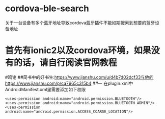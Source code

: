 # cordova-ble-search
关于一台设备有多个蓝牙地址导致cordova蓝牙插件不能如期搜索到想要的蓝牙设备地址
# 首先有ionic2以及cordova环境，如果没有的话，请自行阅读官网教程
#鸣谢
##简书中的好书生:https://www.jianshu.com/u/d4b7d02dcf33与他的https://www.jianshu.com/p/ca7965c315b4
##一
在plugin.xml中AndroidManifest.xml里需要添加如下权限
```
<uses-permission android:name="android.permission.BLUETOOTH"/>
<uses-permission android:name="android.permission.BLUETOOTH_ADMIN"/>
<uses-permission android:name="android.permission.ACCESS_COARSE_LOCATION"/>
```